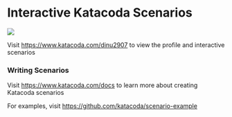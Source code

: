 # Interactive Katacoda Scenarios

[![](http://shields.katacoda.com/katacoda/dinu2907/count.svg)](https://www.katacoda.com/dinu2907 "Get your profile on Katacoda.com")

Visit https://www.katacoda.com/dinu2907 to view the profile and interactive scenarios

### Writing Scenarios
Visit https://www.katacoda.com/docs to learn more about creating Katacoda scenarios

For examples, visit https://github.com/katacoda/scenario-example

